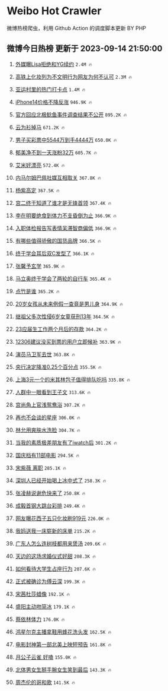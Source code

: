 # Weibo Hot Crawler 



微博热榜爬虫，利用 Github Action 的调度脚本更新 BY PHP 


## 微博今日热榜 更新于 2023-09-14 21:50:00 
1. [外媒曝Lisa拒绝和YG续约](https://s.weibo.com/weibo?q=%23%E5%A4%96%E5%AA%92%E6%9B%9DLisa%E6%8B%92%E7%BB%9D%E5%92%8CYG%E7%BB%AD%E7%BA%A6%23&t=31&band_rank=1&Refer=top) `2.4M 🔥` 

1. [高铁上化妆列为不文明行为网友为何不认可](https://s.weibo.com/weibo?q=%23%E9%AB%98%E9%93%81%E4%B8%8A%E5%8C%96%E5%A6%86%E5%88%97%E4%B8%BA%E4%B8%8D%E6%96%87%E6%98%8E%E8%A1%8C%E4%B8%BA%E7%BD%91%E5%8F%8B%E4%B8%BA%E4%BD%95%E4%B8%8D%E8%AE%A4%E5%8F%AF%23&t=31&band_rank=2&Refer=top) `2.3M 🔥` 

1. [亚运村里的热门打卡点](https://s.weibo.com/weibo?q=%23%E4%BA%9A%E8%BF%90%E6%9D%91%E9%87%8C%E7%9A%84%E7%83%AD%E9%97%A8%E6%89%93%E5%8D%A1%E7%82%B9%23&t=31&band_rank=3&Refer=top) `1.4M 🔥` 

1. [iPhone14价格不降反涨](https://s.weibo.com/weibo?q=%23iPhone14%E4%BB%B7%E6%A0%BC%E4%B8%8D%E9%99%8D%E5%8F%8D%E6%B6%A8%23&t=31&band_rank=4&Refer=top) `946.9K 🔥` 

1. [官方回应北极鲶鱼事件调查结果不公开](https://s.weibo.com/weibo?q=%23%E5%AE%98%E6%96%B9%E5%9B%9E%E5%BA%94%E5%8C%97%E6%9E%81%E9%B2%B6%E9%B1%BC%E4%BA%8B%E4%BB%B6%E8%B0%83%E6%9F%A5%E7%BB%93%E6%9E%9C%E4%B8%8D%E5%85%AC%E5%BC%80%23&t=31&band_rank=5&Refer=top) `895.2K 🔥` 

1. [云为衫掉马](https://s.weibo.com/weibo?q=%23%E4%BA%91%E4%B8%BA%E8%A1%AB%E6%8E%89%E9%A9%AC%23&t=31&band_rank=6&Refer=top) `671.2K 🔥` 

1. [男子买彩票中5544万到手4444万](https://s.weibo.com/weibo?q=%23%E7%94%B7%E5%AD%90%E4%B9%B0%E5%BD%A9%E7%A5%A8%E4%B8%AD5544%E4%B8%87%E5%88%B0%E6%89%8B4444%E4%B8%87%23&t=31&band_rank=7&Refer=top) `650.0K 🔥` 

1. [郁美净不到一天涨粉32万](https://s.weibo.com/weibo?q=%23%E9%83%81%E7%BE%8E%E5%87%80%E4%B8%8D%E5%88%B0%E4%B8%80%E5%A4%A9%E6%B6%A8%E7%B2%8932%E4%B8%87%23&t=31&band_rank=8&Refer=top) `605.7K 🔥` 

1. [艾米好漂亮](https://s.weibo.com/weibo?q=%E8%89%BE%E7%B1%B3%E5%A5%BD%E6%BC%82%E4%BA%AE&t=31&band_rank=9&Refer=top) `572.4K 🔥` 

1. [内马尔姆巴佩社媒互相取关](https://s.weibo.com/weibo?q=%23%E5%86%85%E9%A9%AC%E5%B0%94%E5%A7%86%E5%B7%B4%E4%BD%A9%E7%A4%BE%E5%AA%92%E4%BA%92%E7%9B%B8%E5%8F%96%E5%85%B3%23&t=31&band_rank=10&Refer=top) `367.8K 🔥` 

1. [杨紫高定](https://s.weibo.com/weibo?q=%E6%9D%A8%E7%B4%AB%E9%AB%98%E5%AE%9A&t=31&band_rank=11&Refer=top) `367.5K 🔥` 

1. [宫二终于知道了谁才是无锋首领](https://s.weibo.com/weibo?q=%E5%AE%AB%E4%BA%8C%E7%BB%88%E4%BA%8E%E7%9F%A5%E9%81%93%E4%BA%86%E8%B0%81%E6%89%8D%E6%98%AF%E6%97%A0%E9%94%8B%E9%A6%96%E9%A2%86&t=31&band_rank=12&Refer=top) `367.4K 🔥` 

1. [李在明要绝食到体力不支昏倒为止](https://s.weibo.com/weibo?q=%23%E6%9D%8E%E5%9C%A8%E6%98%8E%E8%A6%81%E7%BB%9D%E9%A3%9F%E5%88%B0%E4%BD%93%E5%8A%9B%E4%B8%8D%E6%94%AF%E6%98%8F%E5%80%92%E4%B8%BA%E6%AD%A2%23&t=31&band_rank=13&Refer=top) `366.9K 🔥` 

1. [入职体检报告写表情呆滞智商偏低](https://s.weibo.com/weibo?q=%23%E5%85%A5%E8%81%8C%E4%BD%93%E6%A3%80%E6%8A%A5%E5%91%8A%E5%86%99%E8%A1%A8%E6%83%85%E5%91%86%E6%BB%9E%E6%99%BA%E5%95%86%E5%81%8F%E4%BD%8E%23&t=31&band_rank=14&Refer=top) `366.9K 🔥` 

1. [有哪些值得骄傲的国货品牌](https://s.weibo.com/weibo?q=%23%E6%9C%89%E5%93%AA%E4%BA%9B%E5%80%BC%E5%BE%97%E9%AA%84%E5%82%B2%E7%9A%84%E5%9B%BD%E8%B4%A7%E5%93%81%E7%89%8C%23&t=31&band_rank=15&Refer=top) `366.5K 🔥` 

1. [终于学会耳后双C发型了](https://s.weibo.com/weibo?q=%E7%BB%88%E4%BA%8E%E5%AD%A6%E4%BC%9A%E8%80%B3%E5%90%8E%E5%8F%8CC%E5%8F%91%E5%9E%8B%E4%BA%86&t=31&band_rank=16&Refer=top) `366.1K 🔥` 

1. [张馨予玄学](https://s.weibo.com/weibo?q=%E5%BC%A0%E9%A6%A8%E4%BA%88%E7%8E%84%E5%AD%A6&t=31&band_rank=17&Refer=top) `365.9K 🔥` 

1. [马立奥终于学会了两轮的自行车](https://s.weibo.com/weibo?q=%E9%A9%AC%E7%AB%8B%E5%A5%A5%E7%BB%88%E4%BA%8E%E5%AD%A6%E4%BC%9A%E4%BA%86%E4%B8%A4%E8%BD%AE%E7%9A%84%E8%87%AA%E8%A1%8C%E8%BD%A6&t=31&band_rank=18&Refer=top) `365.4K 🔥` 

1. [点竹是谁](https://s.weibo.com/weibo?q=%23%E7%82%B9%E7%AB%B9%E6%98%AF%E8%B0%81%23&t=31&band_rank=19&Refer=top) `365.2K 🔥` 

1. [20岁女孩从未来例假一查竟是男儿身](https://s.weibo.com/weibo?q=%2320%E5%B2%81%E5%A5%B3%E5%AD%A9%E4%BB%8E%E6%9C%AA%E6%9D%A5%E4%BE%8B%E5%81%87%E4%B8%80%E6%9F%A5%E7%AB%9F%E6%98%AF%E7%94%B7%E5%84%BF%E8%BA%AB%23&t=31&band_rank=20&Refer=top) `364.9K 🔥` 

1. [继祖父多次性侵6岁女童获刑13年](https://s.weibo.com/weibo?q=%23%E7%BB%A7%E7%A5%96%E7%88%B6%E5%A4%9A%E6%AC%A1%E6%80%A7%E4%BE%B56%E5%B2%81%E5%A5%B3%E7%AB%A5%E8%8E%B7%E5%88%9113%E5%B9%B4%23&t=31&band_rank=21&Refer=top) `364.5K 🔥` 

1. [23应届生工作两个月后的存款](https://s.weibo.com/weibo?q=%2323%E5%BA%94%E5%B1%8A%E7%94%9F%E5%B7%A5%E4%BD%9C%E4%B8%A4%E4%B8%AA%E6%9C%88%E5%90%8E%E7%9A%84%E5%AD%98%E6%AC%BE%23&t=31&band_rank=22&Refer=top) `364.2K 🔥` 

1. [12306建议没买到票的用户立即候补](https://s.weibo.com/weibo?q=%2312306%E5%BB%BA%E8%AE%AE%E6%B2%A1%E4%B9%B0%E5%88%B0%E7%A5%A8%E7%9A%84%E7%94%A8%E6%88%B7%E7%AB%8B%E5%8D%B3%E5%80%99%E8%A1%A5%23&t=31&band_rank=23&Refer=top) `363.9K 🔥` 

1. [演员马卫军去世](https://s.weibo.com/weibo?q=%23%E6%BC%94%E5%91%98%E9%A9%AC%E5%8D%AB%E5%86%9B%E5%8E%BB%E4%B8%96%23&t=31&band_rank=24&Refer=top) `363.8K 🔥` 

1. [央行决定降准0.25个百分点](https://s.weibo.com/weibo?q=%E5%A4%AE%E8%A1%8C%E5%86%B3%E5%AE%9A%E9%99%8D%E5%87%860.25%E4%B8%AA%E7%99%BE%E5%88%86%E7%82%B9&t=31&band_rank=25&Refer=top) `355.5K 🔥` 

1. [上海3元一个的米其林包子值得排队吃吗](https://s.weibo.com/weibo?q=%23%E4%B8%8A%E6%B5%B73%E5%85%83%E4%B8%80%E4%B8%AA%E7%9A%84%E7%B1%B3%E5%85%B6%E6%9E%97%E5%8C%85%E5%AD%90%E5%80%BC%E5%BE%97%E6%8E%92%E9%98%9F%E5%90%83%E5%90%97%23&t=31&band_rank=26&Refer=top) `335.8K 🔥` 

1. [人群中一眼看到王子文](https://s.weibo.com/weibo?q=%23%E4%BA%BA%E7%BE%A4%E4%B8%AD%E4%B8%80%E7%9C%BC%E7%9C%8B%E5%88%B0%E7%8E%8B%E5%AD%90%E6%96%87%23&t=31&band_rank=27&Refer=top) `313.6K 🔥` 

1. [宫尚角上官浅鸳鸯浴](https://s.weibo.com/weibo?q=%23%E5%AE%AB%E5%B0%9A%E8%A7%92%E4%B8%8A%E5%AE%98%E6%B5%85%E9%B8%B3%E9%B8%AF%E6%B5%B4%23&t=31&band_rank=28&Refer=top) `307.2K 🔥` 

1. [再也不会谈的星座](https://s.weibo.com/weibo?q=%23%E5%86%8D%E4%B9%9F%E4%B8%8D%E4%BC%9A%E8%B0%88%E7%9A%84%E6%98%9F%E5%BA%A7%23&t=31&band_rank=29&Refer=top) `306.0K 🔥` 

1. [林允用爽肤水洗脸](https://s.weibo.com/weibo?q=%23%E6%9E%97%E5%85%81%E7%94%A8%E7%88%BD%E8%82%A4%E6%B0%B4%E6%B4%97%E8%84%B8%23&t=31&band_rank=30&Refer=top) `304.7K 🔥` 

1. [当我的素质极差朋友有了iwatch后](https://s.weibo.com/weibo?q=%23%E5%BD%93%E6%88%91%E7%9A%84%E7%B4%A0%E8%B4%A8%E6%9E%81%E5%B7%AE%E6%9C%8B%E5%8F%8B%E6%9C%89%E4%BA%86iwatch%E5%90%8E%23&t=31&band_rank=31&Refer=top) `301.2K 🔥` 

1. [国庆档有11部电影](https://s.weibo.com/weibo?q=%23%E5%9B%BD%E5%BA%86%E6%A1%A3%E6%9C%8911%E9%83%A8%E7%94%B5%E5%BD%B1%23&t=31&band_rank=32&Refer=top) `294.5K 🔥` 

1. [宋紫薇 离职](https://s.weibo.com/weibo?q=%E5%AE%8B%E7%B4%AB%E8%96%87%20%E7%A6%BB%E8%81%8C&t=31&band_rank=33&Refer=top) `285.1K 🔥` 

1. [深圳人已经开始喝上冰中式了](https://s.weibo.com/weibo?q=%23%E6%B7%B1%E5%9C%B3%E4%BA%BA%E5%B7%B2%E7%BB%8F%E5%BC%80%E5%A7%8B%E5%96%9D%E4%B8%8A%E5%86%B0%E4%B8%AD%E5%BC%8F%E4%BA%86%23&t=31&band_rank=34&Refer=top) `258.3K 🔥` 

1. [张凌赫说谢危快来了](https://s.weibo.com/weibo?q=%23%E5%BC%A0%E5%87%8C%E8%B5%AB%E8%AF%B4%E8%B0%A2%E5%8D%B1%E5%BF%AB%E6%9D%A5%E4%BA%86%23&t=31&band_rank=35&Refer=top) `250.8K 🔥` 

1. [成毅首钢大跳台彩排](https://s.weibo.com/weibo?q=%23%E6%88%90%E6%AF%85%E9%A6%96%E9%92%A2%E5%A4%A7%E8%B7%B3%E5%8F%B0%E5%BD%A9%E6%8E%92%23&t=31&band_rank=36&Refer=top) `249.4K 🔥` 

1. [网友曝花西子五只化妆刷919元](https://s.weibo.com/weibo?q=%23%E7%BD%91%E5%8F%8B%E6%9B%9D%E8%8A%B1%E8%A5%BF%E5%AD%90%E4%BA%94%E5%8F%AA%E5%8C%96%E5%A6%86%E5%88%B7919%E5%85%83%23&t=31&band_rank=37&Refer=top) `226.0K 🔥` 

1. [我妈送我一床崭新的床单](https://s.weibo.com/weibo?q=%23%E6%88%91%E5%A6%88%E9%80%81%E6%88%91%E4%B8%80%E5%BA%8A%E5%B4%AD%E6%96%B0%E7%9A%84%E5%BA%8A%E5%8D%95%23&t=31&band_rank=38&Refer=top) `215.2K 🔥` 

1. [广东人怎么连树枝都用来煲汤](https://s.weibo.com/weibo?q=%23%E5%B9%BF%E4%B8%9C%E4%BA%BA%E6%80%8E%E4%B9%88%E8%BF%9E%E6%A0%91%E6%9E%9D%E9%83%BD%E7%94%A8%E6%9D%A5%E7%85%B2%E6%B1%A4%23&t=31&band_rank=39&Refer=top) `209.6K 🔥` 

1. [天边的这场求婚仪式好甜](https://s.weibo.com/weibo?q=%23%E5%A4%A9%E8%BE%B9%E7%9A%84%E8%BF%99%E5%9C%BA%E6%B1%82%E5%A9%9A%E4%BB%AA%E5%BC%8F%E5%A5%BD%E7%94%9C%23&t=31&band_rank=40&Refer=top) `208.3K 🔥` 

1. [如何看待大学生占座行为](https://s.weibo.com/weibo?q=%23%E5%A6%82%E4%BD%95%E7%9C%8B%E5%BE%85%E5%A4%A7%E5%AD%A6%E7%94%9F%E5%8D%A0%E5%BA%A7%E8%A1%8C%E4%B8%BA%23&t=31&band_rank=41&Refer=top) `207.6K 🔥` 

1. [正式被确诊为傅云深](https://s.weibo.com/weibo?q=%E6%AD%A3%E5%BC%8F%E8%A2%AB%E7%A1%AE%E8%AF%8A%E4%B8%BA%E5%82%85%E4%BA%91%E6%B7%B1&t=31&band_rank=42&Refer=top) `199.3K 🔥` 

1. [宋茜杜莎蜡像](https://s.weibo.com/weibo?q=%23%E5%AE%8B%E8%8C%9C%E6%9D%9C%E8%8E%8E%E8%9C%A1%E5%83%8F%23&t=31&band_rank=43&Refer=top) `192.1K 🔥` 

1. [盛阳主动吻简冰](https://s.weibo.com/weibo?q=%23%E7%9B%9B%E9%98%B3%E4%B8%BB%E5%8A%A8%E5%90%BB%E7%AE%80%E5%86%B0%23&t=31&band_rank=44&Refer=top) `179.1K 🔥` 

1. [蔡依林体力](https://s.weibo.com/weibo?q=%E8%94%A1%E4%BE%9D%E6%9E%97%E4%BD%93%E5%8A%9B&t=31&band_rank=45&Refer=top) `176.0K 🔥` 

1. [鸿星尔克主播拿鞋用蜂花洗头发](https://s.weibo.com/weibo?q=%23%E9%B8%BF%E6%98%9F%E5%B0%94%E5%85%8B%E4%B8%BB%E6%92%AD%E6%8B%BF%E9%9E%8B%E7%94%A8%E8%9C%82%E8%8A%B1%E6%B4%97%E5%A4%B4%E5%8F%91%23&t=31&band_rank=46&Refer=top) `162.5K 🔥` 

1. [电影封神第一部北美上映短预告](https://s.weibo.com/weibo?q=%E7%94%B5%E5%BD%B1%E5%B0%81%E7%A5%9E%E7%AC%AC%E4%B8%80%E9%83%A8%E5%8C%97%E7%BE%8E%E4%B8%8A%E6%98%A0%E7%9F%AD%E9%A2%84%E5%91%8A&t=31&band_rank=47&Refer=top) `161.8K 🔥` 

1. [月公子云雀 好嗑](https://s.weibo.com/weibo?q=%E6%9C%88%E5%85%AC%E5%AD%90%E4%BA%91%E9%9B%80%20%E5%A5%BD%E5%97%91&t=31&band_rank=48&Refer=top) `155.0K 🔥` 

1. [北体男女生掰手腕女生笑到最后](https://s.weibo.com/weibo?q=%23%E5%8C%97%E4%BD%93%E7%94%B7%E5%A5%B3%E7%94%9F%E6%8E%B0%E6%89%8B%E8%85%95%E5%A5%B3%E7%94%9F%E7%AC%91%E5%88%B0%E6%9C%80%E5%90%8E%23&t=31&band_rank=49&Refer=top) `143.3K 🔥` 

1. [周杰伦的哥和歌](https://s.weibo.com/weibo?q=%23%E5%91%A8%E6%9D%B0%E4%BC%A6%E7%9A%84%E5%93%A5%E5%92%8C%E6%AD%8C%23&t=31&band_rank=50&Refer=top) `141.5K 🔥` 


